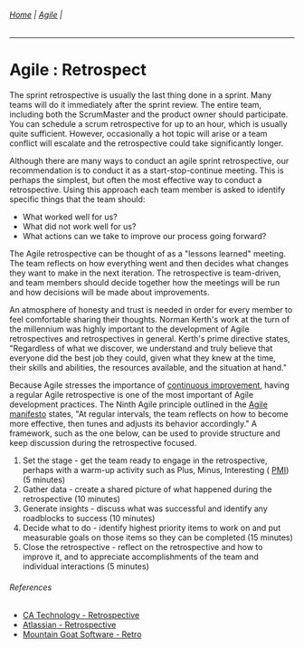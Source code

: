 ###### [Home](https://github.com/RyKaj/Documentation/blob/master/README.md) | [Agile](https://github.com/RyKaj/Documentation/tree/master/Agile/README.md) |
------------



Agile : Retrospect 
==================


The sprint retrospective is usually the last thing done in a sprint.
Many teams will do it immediately after the sprint review. The entire
team, including both the ScrumMaster and the product owner should
participate. You can schedule a scrum retrospective for up to an hour,
which is usually quite sufficient. However, occasionally a hot topic
will arise or a team conflict will escalate and the retrospective could
take significantly longer.

Although there are many ways to conduct an agile sprint retrospective,
our recommendation is to conduct it as a start-stop-continue meeting.
This is perhaps the simplest, but often the most effective way to
conduct a retrospective. Using this approach each team member is asked
to identify specific things that the team should:

-   What worked well for us?
-   What did not work well for us?
-   What actions can we take to improve our process going forward?

The Agile retrospective can be thought of as a \"lessons learned\"
meeting. The team reflects on how everything went and then decides what
changes they want to make in the next iteration. The retrospective is
team-driven, and team members should decide together how the meetings
will be run and how decisions will be made about improvements.

An atmosphere of honesty and trust is needed in order for every member
to feel comfortable sharing their thoughts. Norman Kerth\'s work at the
turn of the millennium was highly important to the development of Agile
retrospectives and retrospectives in general. Kerth\'s prime directive
states, \"Regardless of what we discover, we understand and truly
believe that everyone did the best job they could, given what they knew
at the time, their skills and abilities, the resources available, and
the situation at hand.\"

Because Agile stresses the importance of [continuous improvement](https://searcherp.techtarget.com/definition/kaizen-or-continuous-improvement),
having a regular Agile retrospective is one of the most important of
Agile development practices. The Ninth Agile principle outlined in the
[Agile manifesto](https://searchcio.techtarget.com/definition/Agile-Manifesto)
states, \"At regular intervals, the team reflects on how to become more
effective, then tunes and adjusts its behavior accordingly.\" A
framework, such as the one below, can be used to provide structure and
keep discussion during the retrospective focused.

1.  Set the stage - get the team ready to engage in the retrospective,
    perhaps with a warm-up activity such as Plus, Minus, Interesting (
    [PMI](https://whatis.techtarget.com/definition/PMI-plus-minus-interesting-retrospective))
    (5 minutes)
2.  Gather data - create a shared picture of what happened during the
    retrospective (10 minutes)
3.  Generate insights - discuss what was successful and identify any
    roadblocks to success (10 minutes)
4.  Decide what to do - identify highest priority items to work on and
    put measurable goals on those items so they can be completed (15
    minutes)
5.  Close the retrospective - reflect on the retrospective and how to
    improve it, and to appreciate accomplishments of the team and
    individual interactions (5 minutes)

###### References

-   [CA Technology - Retrospective](https://docs.ca.com/en-us/ca-agile-central/saas/retrospecting-your-iterations)
-   [Atlassian - Retrospective](https://www.atlassian.com/team-playbook/plays/retrospective)
-   [Mountain Goat Software - Retro](https://www.mountaingoatsoftware.com/agile/scrum/meetings/sprint-retrospective)


